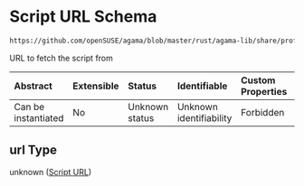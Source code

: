 # Script URL Schema

```txt
https://github.com/openSUSE/agama/blob/master/rust/agama-lib/share/profile.schema.json#/$defs/postPartitioning/properties/url
```

URL to fetch the script from

| Abstract            | Extensible | Status         | Identifiable            | Custom Properties | Additional Properties | Access Restrictions | Defined In                                                          |
| :------------------ | :--------- | :------------- | :---------------------- | :---------------- | :-------------------- | :------------------ | :------------------------------------------------------------------ |
| Can be instantiated | No         | Unknown status | Unknown identifiability | Forbidden         | Allowed               | none                | [profile.schema.json\*](profile.schema.json "open original schema") |

## url Type

unknown ([Script URL](profile-defs-user-defined-installation-script-that-runs-after-the-partitioning-finishes-properties-script-url.md))
